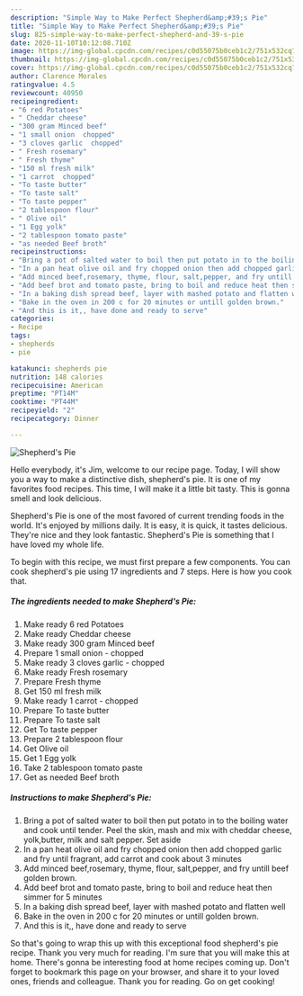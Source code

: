 ```yaml
---
description: "Simple Way to Make Perfect Shepherd&amp;#39;s Pie"
title: "Simple Way to Make Perfect Shepherd&amp;#39;s Pie"
slug: 825-simple-way-to-make-perfect-shepherd-and-39-s-pie
date: 2020-11-10T10:12:08.710Z
image: https://img-global.cpcdn.com/recipes/c0d55075b0ceb1c2/751x532cq70/shepherds-pie-recipe-main-photo.jpg
thumbnail: https://img-global.cpcdn.com/recipes/c0d55075b0ceb1c2/751x532cq70/shepherds-pie-recipe-main-photo.jpg
cover: https://img-global.cpcdn.com/recipes/c0d55075b0ceb1c2/751x532cq70/shepherds-pie-recipe-main-photo.jpg
author: Clarence Morales
ratingvalue: 4.5
reviewcount: 40950
recipeingredient:
- "6 red Potatoes"
- " Cheddar cheese"
- "300 gram Minced beef"
- "1 small onion  chopped"
- "3 cloves garlic  chopped"
- " Fresh rosemary"
- " Fresh thyme"
- "150 ml fresh milk"
- "1 carrot  chopped"
- "To taste butter"
- "To taste salt"
- "To taste pepper"
- "2 tablespoon flour"
- " Olive oil"
- "1 Egg yolk"
- "2 tablespoon tomato paste"
- "as needed Beef broth"
recipeinstructions:
- "Bring a pot of salted water to boil then put potato in to the boiling water and cook until tender. Peel the skin, mash and mix with cheddar cheese, yolk,butter, milk and salt pepper. Set aside"
- "In a pan heat olive oil and fry chopped onion then add chopped garlic and fry until fragrant, add carrot and cook about 3 minutes"
- "Add minced beef,rosemary, thyme, flour, salt,pepper, and fry untill beef golden brown."
- "Add beef brot and tomato paste, bring to boil and reduce heat then simmer for 5 minutes"
- "In a baking dish spread beef, layer with mashed potato and flatten well"
- "Bake in the oven in 200 c for 20 minutes or untill golden brown."
- "And this is it,, have done and ready to serve"
categories:
- Recipe
tags:
- shepherds
- pie

katakunci: shepherds pie 
nutrition: 148 calories
recipecuisine: American
preptime: "PT14M"
cooktime: "PT44M"
recipeyield: "2"
recipecategory: Dinner

---
```



![Shepherd&#39;s Pie](https://img-global.cpcdn.com/recipes/c0d55075b0ceb1c2/751x532cq70/shepherds-pie-recipe-main-photo.jpg)

Hello everybody, it's Jim, welcome to our recipe page. Today, I will show you a way to make a distinctive dish, shepherd&#39;s pie. It is one of my favorites food recipes. This time, I will make it a little bit tasty. This is gonna smell and look delicious.



Shepherd&#39;s Pie is one of the most favored of current trending foods in the world. It's enjoyed by millions daily. It is easy, it is quick, it tastes delicious. They're nice and they look fantastic. Shepherd&#39;s Pie is something that I have loved my whole life.


To begin with this recipe, we must first prepare a few components. You can cook shepherd&#39;s pie using 17 ingredients and 7 steps. Here is how you cook that.

<!--inarticleads1-->

##### The ingredients needed to make Shepherd&#39;s Pie:

1. Make ready 6 red Potatoes
1. Make ready  Cheddar cheese
1. Make ready 300 gram Minced beef
1. Prepare 1 small onion - chopped
1. Make ready 3 cloves garlic - chopped
1. Make ready  Fresh rosemary
1. Prepare  Fresh thyme
1. Get 150 ml fresh milk
1. Make ready 1 carrot - chopped
1. Prepare To taste butter
1. Prepare To taste salt
1. Get To taste pepper
1. Prepare 2 tablespoon flour
1. Get  Olive oil
1. Get 1 Egg yolk
1. Take 2 tablespoon tomato paste
1. Get as needed Beef broth




<!--inarticleads2-->

##### Instructions to make Shepherd&#39;s Pie:

1. Bring a pot of salted water to boil then put potato in to the boiling water and cook until tender. Peel the skin, mash and mix with cheddar cheese, yolk,butter, milk and salt pepper. Set aside
1. In a pan heat olive oil and fry chopped onion then add chopped garlic and fry until fragrant, add carrot and cook about 3 minutes
1. Add minced beef,rosemary, thyme, flour, salt,pepper, and fry untill beef golden brown.
1. Add beef brot and tomato paste, bring to boil and reduce heat then simmer for 5 minutes
1. In a baking dish spread beef, layer with mashed potato and flatten well
1. Bake in the oven in 200 c for 20 minutes or untill golden brown.
1. And this is it,, have done and ready to serve




So that's going to wrap this up with this exceptional food shepherd&#39;s pie recipe. Thank you very much for reading. I'm sure that you will make this at home. There's gonna be interesting food at home recipes coming up. Don't forget to bookmark this page on your browser, and share it to your loved ones, friends and colleague. Thank you for reading. Go on get cooking!
